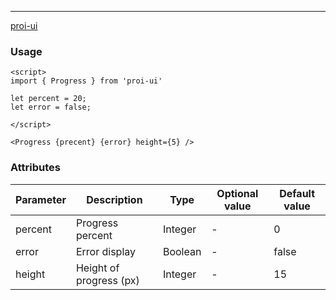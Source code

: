 ---
[proi-ui](https://github.com/specialdoom/proi-ui)

### Usage

```sveltehtml
<script>
import { Progress } from 'proi-ui'

let percent = 20;
let error = false;

</script>

<Progress {precent} {error} height={5} />
```

### Attributes
| Parameter | Description | Type | Optional value | Default value |
| --- | --- | --- | --- | --- |
| percent | Progress percent| Integer | - | 0 |
| error | Error display | Boolean | - | false |
| height | Height of progress (px) | Integer | - | 15 |
